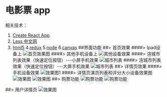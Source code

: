 
# 电影票 app

相关技术：
1. [Create React App](https://github.com/facebookincubator/create-react-app).
2. [Less 中文网](http://lesscss.cn/)
3. [html5](http://www.w3school.com.cn/html5/index.asp)
4.[redux](http://www.redux.org.cn/)
5.[node](http://nodejs.cn/api/)
6.[canvas](http://www.w3school.com.cn/html5/html5_canvas.asp)
##界面功能
##> 首页效果
####> Ipad设备上
![首页效果图](https://github.com/widewaystudio/Cinema--ticket/blob/master/R-img/shouyeipad.jpg)
####> 其他手机设备上
![其他设备效果](https://github.com/widewaystudio/Cinema--ticket/blob/master/R-img/shouye.jpg)
####> 渲城市列表效果（快速定位按钮）---小屏手机效果
![城市列表](https://github.com/widewaystudio/Cinema--ticket/blob/master/R-img/shouye-iphone5.jpg)
####> 渲城市列表效果（快速定位按钮）---大屏手机效果
![城市列表](https://github.com/widewaystudio/Cinema--ticket/blob/master/R-img/shouye-iphone6plus.jpg)
##> 详情页效果
####> 手机设备效果
![效果图1](https://github.com/widewaystudio/Cinema--ticket/blob/master/R-img/xiangqingye-iphone5.jpg)
####> 详情页演员列表和评分大小设备效果图
![效果图](https://github.com/widewaystudio/Cinema--ticket/blob/master/R-img/pingfen-iphone.jpg)
![效果图](https://github.com/widewaystudio/Cinema--ticket/blob/master/R-img/pingfen-iphone6plugs.jpg)
##> 购票功能
![购票功能](https://github.com/widewaystudio/Cinema--ticket/blob/master/R-img/goupiao-iphone6.jpg)
![购票功能](https://github.com/widewaystudio/Cinema--ticket/blob/master/R-img/goupiaohou-iphone6plus.jpg)

##> 用户详情页
![效果图](https://github.com/widewaystudio/Cinema--ticket/blob/master/R-img/user.jpg)

